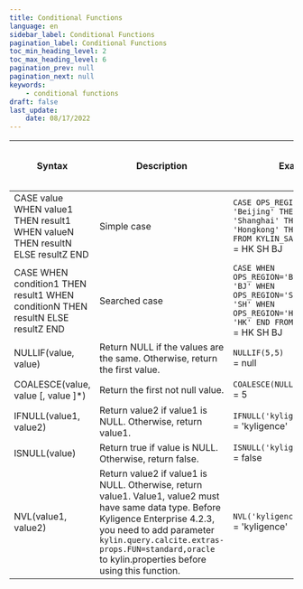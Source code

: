 ```yaml
---
title: Conditional Functions
language: en
sidebar_label: Conditional Functions
pagination_label: Conditional Functions
toc_min_heading_level: 2
toc_max_heading_level: 6
pagination_prev: null
pagination_next: null
keywords:
    - conditional functions
draft: false
last_update:
    date: 08/17/2022
---
```


| Syntax                                                       | Description                                                  | Example                                                      | Normal Query | Pushdown Query | Defined as Computed Column | Suggested as Computed Column |
| ------------------------------------------------------------ | ------------------------------------------------------------ | ------------------------------------------------------------ | ------------ | -------------- | -------------------------- | ------------------------- |
| CASE value WHEN value1 THEN result1 WHEN valueN THEN resultN ELSE resultZ END | Simple case                                                  | `CASE OPS_REGION WHEN 'Beijing' THEN 'BJ' WHEN 'Shanghai' THEN 'SH'WHEN 'Hongkong' THEN 'HK' END FROM KYLIN_SALES` <br /> = HK SH BJ | ✔️            | ✔️              | ✔️                          | ✔️                         |
| CASE WHEN condition1 THEN result1 WHEN conditionN THEN resultN ELSE resultZ END | Searched case                                                | `CASE WHEN OPS_REGION='Beijing'THEN 'BJ' WHEN OPS_REGION='Shanghai' THEN 'SH' WHEN OPS_REGION='Hongkong' THEN 'HK' END FROM KYLIN_SALES`<br /> = HK SH BJ | ✔️            | ✔️              | ✔️                          | ✔️                         |
| NULLIF(value, value)                                         | Return NULL if the values are the same. Otherwise, return the first value. | `NULLIF(5,5)`<br /> = null                                   | ✔️            | ✔️              | ✔️                          |  ✔️                         |
| COALESCE(value, value [, value ]*)                           | Return the first not null value.                 | `COALESCE(NULL,NULL,5)`<br /> = 5                            | ✔️            | ✔️              | ✔️                          |  ✔️                          |
| IFNULL(value1, value2)                                       | Return value2 if value1 is NULL. Otherwise, return value1. | `IFNULL('kyligence','apache')`<br /> = 'kyligence'  | ✔️        | ✔️        | ✔️                | ✔️              |
| ISNULL(value)                                                | Return true if value is NULL. Otherwise, return false. | `ISNULL('kyligence')` <br /> = false                   | ✔️        | ✔️        | ✔️                |  ✔️                |
| NVL(value1, value2)                                          | Return value2 if value1 is NULL. Otherwise, return value1. Value1, value2 must have same data type. Before Kyligence Enterprise 4.2.3, you need to add parameter `kylin.query.calcite.extras-props.FUN=standard,oracle` to kylin.properties before using this function. | `NVL('kyligence','apache')`<br /> = 'kyligence'  | ✔️        | ✔️        | ✔️                | ✔️               |
